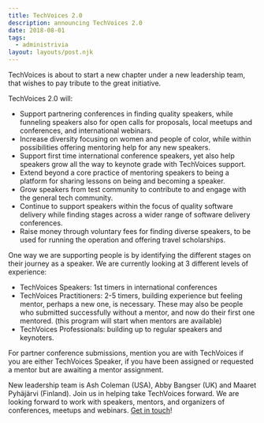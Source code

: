 ```yaml
---
title: TechVoices 2.0
description: announcing TechVoices 2.0
date: 2018-08-01
tags:
  - administrivia
layout: layouts/post.njk
---
```

TechVoices is about to start a new chapter under a new leadership team, that wishes to pay tribute to the great initiative.

TechVoices 2.0 will:

   * Support partnering conferences in finding quality speakers, while funneling speakers also for open calls for proposals, local meetups and conferences, and international webinars.
   * Increase diversity focusing on women and people of color, while within possibilities offering mentoring help for any new speakers.
   * Support first time international conference speakers, yet also help speakers grow all the way to keynote grade with TechVoices support.
   * Extend beyond a core practice of mentoring speakers to being a platform for sharing lessons on being and becoming a speaker.
   * Grow speakers from test community to contribute to and engage with the general tech community.
   * Continue to support speakers within the focus of quality software delivery while finding stages across a wider range of software delivery conferences.
   * Raise money through voluntary fees for finding diverse speakers, to be used for running the operation and offering travel scholarships.

One way we are supporting people is by identifying the different stages on their journey as a speaker. We are currently looking at 3 different levels of experience:

   * TechVoices Speakers: 1st timers in international conferences
   * TechVoices Practitioners: 2-5 timers, building experience but feeling mentor, perhaps a new one, is necessary. These may also be people who submitted successfully without a mentor, and now do their first one mentored. (this program will start when mentors are available)
   * TechVoices Professionals: building up to regular speakers and keynoters.

For partner conference submissions, mention you are with TechVoices if you are either TechVoices Speaker, if you have been assigned or requested a mentor but are awaiting a mentor assignment.

New leadership team is Ash Coleman (USA), Abby Bangser (UK) and Maaret Pyhäjärvi (Finland). Join us in helping take TechVoices forward. We are looking forward to work with speakers, mentors, and organizers of conferences, meetups and webinars. [Get in touch](mailto:techvoices.org@gmail.com)!
